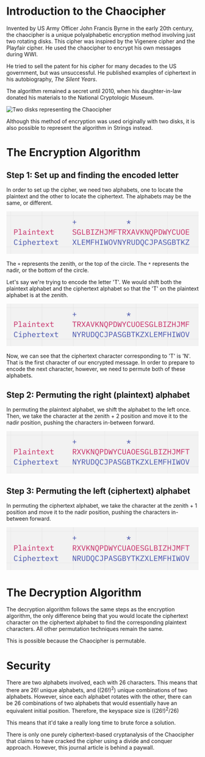 # Introduction to the Chaocipher

Invented by US Army Officer John Francis Byrne in the early 20th century, the chaocipher is a unique polyalphabetic encryption method involving just two rotating disks. This cipher was inspired by the Vigenere cipher and the Playfair cipher. He used the chaocipher to encrypt his own messages during WWI.

He tried to sell the patent for his cipher for many decades to the US government, but was unsuccessful. He published examples of ciphertext in his autobiography, *The Silent Years*. 

The algorithm remained a secret until 2010, when his daughter-in-law donated his materials to the National Cryptologic Museum.

![Two disks representing the Chaocipher](https://miro.medium.com/v2/resize:fit:878/0*edlm8IWNzfmw9nIm.png)

Although this method of encryption was used originally with two disks, it is also possible to represent the algorithm in Strings instead. 

# The Encryption Algorithm

## Step 1: Set up and finding the encoded letter

In order to set up the cipher, we need two alphabets, one to locate the plaintext and the other to locate the ciphertext. The alphabets may be the same, or different. 

![Example of the Chaocipher using two Strings](images/example1.png)

The ```+``` represents the zenith, or the top of the circle. The ```*``` represents the nadir, or the bottom of the circle.  

Let's say we're trying to encode the letter 'T'. We would shift both the plaintext alphabet and the ciphertext alphabet so that the 'T' on the plaintext alphabet is at the zenith. 

![Finding the encoded letter](images/example2.png)

Now, we can see that the ciphertext character corresponding to 'T' is 'N'. That is the first character of our encrypted message. In order to prepare to encode the next character, however, we need to permute both of these alphabets. 

## Step 2: Permuting the right (plaintext) alphabet

In permuting the plaintext alphabet, we shift the alphabet to the left once. Then, we take the character at the zenith + 2 position and move it to the nadir position, pushing the characters in-between forward. 

![Permuting the plaintext alphabet](images/example3.png)

## Step 3: Permuting the left (ciphertext) alphabet

In permuting the ciphertext alphabet, we take the character at the zenith + 1 position and move it to the nadir position, pushing the characters in-between forward.

![Permuting the ciphertext alphabet](images/example4.png)

# The Decryption Algorithm

The decryption algorithm follows the same steps as the encryption algorithm, the only difference being that you would locate the ciphertext character on the ciphertext alphabet to find the corresponding plaintext characters. All other permutation techniques remain the same. 

This is possible because the Chaocipher is permutable. 

# Security

There are two alphabets involved, each with 26 characters. This means that there are $26!$ unique alphabets, and $((26!)^2)$ unique combinations of two alphabets. However, since each alphabet rotates with the other, there can be 26 combinations of two alphabets that would essentially have an equivalent initial position. Therefore, the keyspace size is $((26!)^2 / 26)$ 

This means that it'd take a really long time to brute force a solution. 

There is only one purely ciphertext-based cryptanalysis of the Chaocipher that claims to have cracked the cipher using a divide and conquer approach. However, this journal article is behind a paywall. 





